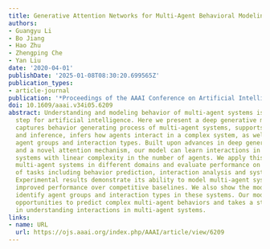 ```yaml
---
title: Generative Attention Networks for Multi-Agent Behavioral Modeling
authors:
- Guangyu Li
- Bo Jiang
- Hao Zhu
- Zhengping Che
- Yan Liu
date: '2020-04-01'
publishDate: '2025-01-08T08:30:20.699565Z'
publication_types:
- article-journal
publication: '*Proceedings of the AAAI Conference on Artificial Intelligence*'
doi: 10.1609/aaai.v34i05.6209
abstract: Understanding and modeling behavior of multi-agent systems is a central
  step for artificial intelligence. Here we present a deep generative model which
  captures behavior generating process of multi-agent systems, supports accurate predictions
  and inference, infers how agents interact in a complex system, as well as identifies
  agent groups and interaction types. Built upon advances in deep generative models
  and a novel attention mechanism, our model can learn interactions in highly heterogeneous
  systems with linear complexity in the number of agents. We apply this model to three
  multi-agent systems in different domains and evaluate performance on a diverse set
  of tasks including behavior prediction, interaction analysis and system identification.
  Experimental results demonstrate its ability to model multi-agent systems, yielding
  improved performance over competitive baselines. We also show the model can successfully
  identify agent groups and interaction types in these systems. Our model offers new
  opportunities to predict complex multi-agent behaviors and takes a step forward
  in understanding interactions in multi-agent systems.
links:
- name: URL
  url: https://ojs.aaai.org/index.php/AAAI/article/view/6209
---
```

